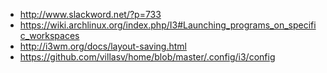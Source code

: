 - http://www.slackword.net/?p=733
- https://wiki.archlinux.org/index.php/I3#Launching_programs_on_specific_workspaces
- http://i3wm.org/docs/layout-saving.html
- https://github.com/villasv/home/blob/master/.config/i3/config
